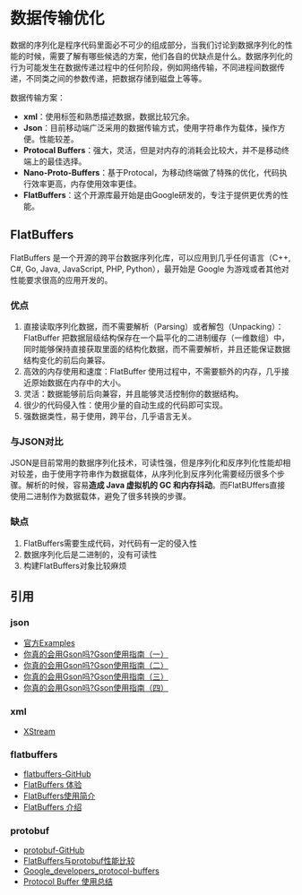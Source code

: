 # 数据传输优化

数据的序列化是程序代码里面必不可少的组成部分，当我们讨论到数据序列化的性能的时候，需要了解有哪些候选的方案，他们各自的优缺点是什么。数据序列化的行为可能发生在数据传递过程中的任何阶段，例如网络传输，不同进程间数据传递，不同类之间的参数传递，把数据存储到磁盘上等等。

数据传输方案：

- **xml**：使用标签和熟悉描述数据，数据比较冗余。
- **Json**：目前移动端广泛采用的数据传输方式，使用字符串作为载体，操作方便。性能较差。
- **Protocal Buffers**：强大，灵活，但是对内存的消耗会比较大，并不是移动终端上的最佳选择。
- **Nano-Proto-Buffers**：基于Protocal，为移动终端做了特殊的优化，代码执行效率更高，内存使用效率更佳。
- **FlatBuffers**：这个开源库最开始是由Google研发的，专注于提供更优秀的性能。

## FlatBuffers

FlatBuffers 是一个开源的跨平台数据序列化库，可以应用到几乎任何语言（C++, C#, Go, Java, JavaScript, PHP, Python），最开始是 Google 为游戏或者其他对性能要求很高的应用开发的。

### 优点

1. 直接读取序列化数据，而不需要解析（Parsing）或者解包（Unpacking）：FlatBuffer 把数据层级结构保存在一个扁平化的二进制缓存（一维数组）中，同时能够保持直接获取里面的结构化数据，而不需要解析，并且还能保证数据结构变化的前后向兼容。
2. 高效的内存使用和速度：FlatBuffer 使用过程中，不需要额外的内存，几乎接近原始数据在内存中的大小。
3. 灵活：数据能够前后向兼容，并且能够灵活控制你的数据结构。
4. 很少的代码侵入性：使用少量的自动生成的代码即可实现。
5. 强数据类性，易于使用，跨平台，几乎语言无关。

### 与JSON对比

JSON是目前常用的数据序列化技术，可读性强，但是序列化和反序列化性能却相对较差，由于使用字符串作为数据载体，从序列化到反序列化需要经历很多个步骤。解析的时候，容易**造成 Java 虚拟机的 GC 和内存抖动**。而FlatBUffers直接使用二进制作为数据载体，避免了很多转换的步骤。

### 缺点

1. FlatBuffers需要生成代码，对代码有一定的侵入性
2. 数据序列化后是二进制的，没有可读性
3. 构建FlatBuffers对象比较麻烦

## 引用

### json

- [官方Examples](https://sites.google.com/site/gson/gson-user-guide#TOC-Primitives-Examples)
- [你真的会用Gson吗?Gson使用指南（一）](http://www.jianshu.com/p/e740196225a4)
- [你真的会用Gson吗?Gson使用指南（二）](http://www.jianshu.com/p/c88260adaf5e)
- [你真的会用Gson吗?Gson使用指南（三）](http://www.jianshu.com/p/0e40a52c0063)
- [你真的会用Gson吗?Gson使用指南（四）](http://www.jianshu.com/p/3108f1e44155)

### xml

- [XStream](http://x-stream.github.io/)

### flatbuffers

- [flatbuffers-GitHub](https://github.com/google/flatbuffers)
- [FlatBuffers 体验](http://www.race604.com/flatbuffers-intro/)
- [FlatBuffers使用简介](http://www.jianshu.com/p/6eb04a149cd8)
- [FlatBuffers 介绍](https://github.com/xitu/gold-miner/blob/master/TODO/flatbuffers-in-android-introdution.md)

### protobuf

- [protobuf-GitHub](https://github.com/google/protobuf)
- [FlatBuffers与protobuf性能比较](http://blog.csdn.net/menggucaoyuan/article/details/34409433)
- [Google_developers_protocol-buffers](https://developers.google.com/protocol-buffers/)
- [Protocol Buffer 使用总结](http://pixelblog.top/protocol-buffer-shi-yong-zong-jie/)
